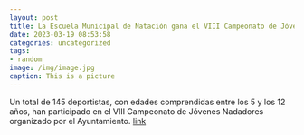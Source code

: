 ```yaml
---
layout: post
title: La Escuela Municipal de Natación gana el VIII Campeonato de Jóvenes Nadadores
date: 2023-03-19 08:53:58
categories: uncategorized
tags:
- random
image: /img/image.jpg
caption: This is a picture
---
```

Un total de 145 deportistas, con edades comprendidas entre los 5 y los 12 años, han participado en el VIII Campeonato de Jóvenes Nadadores organizado por el Ayuntamiento.  [link](https://www.ayto-villacanada.es/tu-ayuntamiento/la-escuela-municipal-de-natacion-gana-el-viii-campeonato-de-jovenes-nadadores/)
